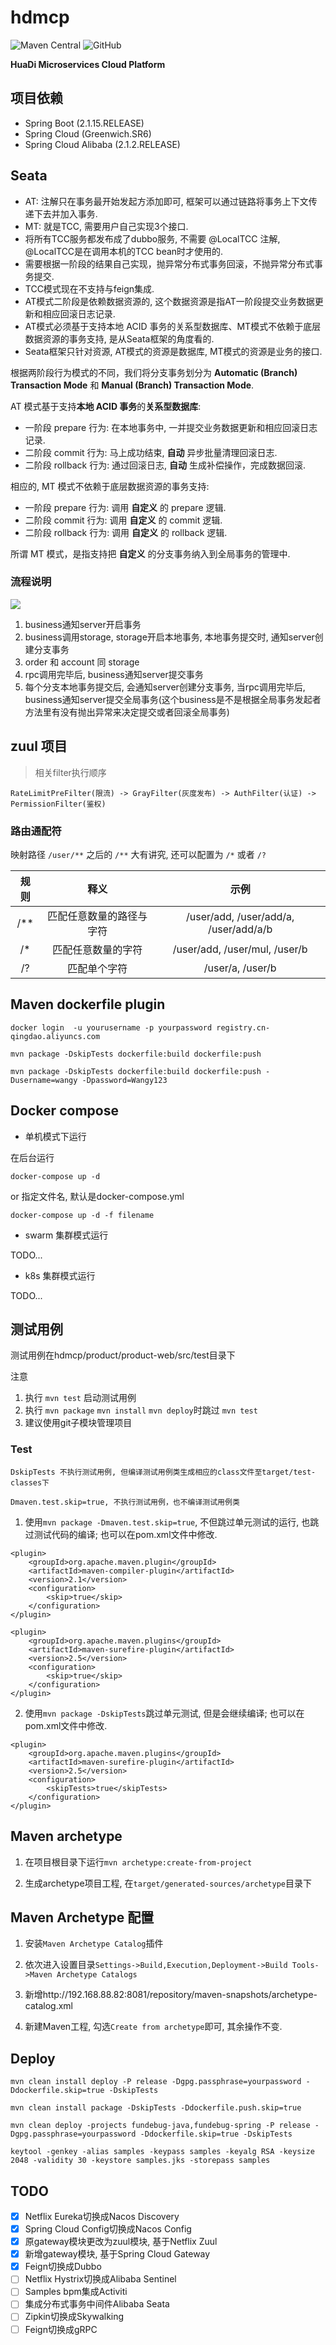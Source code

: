 # **hdmcp**

![Maven Central](https://img.shields.io/maven-central/v/com.hdmcp/hdmcp)
![GitHub](https://img.shields.io/github/license/qdhuadi/hdmcp)

**HuaDi Microservices Cloud Platform**

## 项目依赖

- Spring Boot (2.1.15.RELEASE)
- Spring Cloud (Greenwich.SR6)
- Spring Cloud Alibaba (2.1.2.RELEASE)

## Seata

- AT: 注解只在事务最开始发起方添加即可, 框架可以通过链路将事务上下文传递下去并加入事务.
- MT: 就是TCC, 需要用户自己实现3个接口.
- 将所有TCC服务都发布成了dubbo服务, 不需要 @LocalTCC 注解, @LocalTCC是在调用本机的TCC bean时才使用的.
- 需要根据一阶段的结果自己实现，抛异常分布式事务回滚，不抛异常分布式事务提交.
- TCC模式现在不支持与feign集成.
- AT模式二阶段是依赖数据资源的, 这个数据资源是指AT一阶段提交业务数据更新和相应回滚日志记录.
- AT模式必须基于支持本地 ACID 事务的关系型数据库、MT模式不依赖于底层数据资源的事务支持, 是从Seata框架的角度看的.
- Seata框架只针对资源, AT模式的资源是数据库, MT模式的资源是业务的接口.

根据两阶段行为模式的不同，我们将分支事务划分为 **Automatic (Branch) Transaction Mode** 和 **Manual (Branch) Transaction Mode**.

AT 模式基于支持**本地 ACID 事务**的**关系型数据库**:

- 一阶段 prepare 行为: 在本地事务中, 一并提交业务数据更新和相应回滚日志记录.
- 二阶段 commit 行为: 马上成功结束, **自动** 异步批量清理回滚日志.
- 二阶段 rollback 行为: 通过回滚日志, **自动** 生成补偿操作，完成数据回滚.

相应的, MT 模式不依赖于底层数据资源的事务支持:

- 一阶段 prepare 行为: 调用 **自定义** 的 prepare 逻辑.
- 二阶段 commit 行为: 调用 **自定义** 的 commit 逻辑.
- 二阶段 rollback 行为: 调用 **自定义** 的 rollback 逻辑.

所谓 MT 模式，是指支持把 **自定义** 的分支事务纳入到全局事务的管理中.

### 流程说明

![](process.png)

1. business通知server开启事务
2. business调用storage, storage开启本地事务, 本地事务提交时, 通知server创建分支事务
3. order 和 account 同 storage
4. rpc调用完毕后, business通知server提交事务
5. 每个分支本地事务提交后, 会通知server创建分支事务, 当rpc调用完毕后, business通知server提交全局事务(这个business是不是根据全局事务发起者方法里有没有抛出异常来决定提交或者回滚全局事务)

## zuul 项目

> 相关filter执行顺序

```
RateLimitPreFilter(限流) -> GrayFilter(灰度发布) -> AuthFilter(认证) -> PermissionFilter(鉴权)
```

### 路由通配符

映射路径 `/user/**` 之后的 `/**` 大有讲究, 还可以配置为 `/*` 或者 `/?`

| 规则 | 释义 | 示例 |
| :------: | :------: | :------: |
| /** | 匹配任意数量的路径与字符 | /user/add, /user/add/a, /user/add/a/b |
| /* | 匹配任意数量的字符 | /user/add, /user/mul, /user/b |
| /? | 匹配单个字符 | /user/a, /user/b |

## Maven dockerfile plugin

```text
docker login  -u yourusername -p yourpassword registry.cn-qingdao.aliyuncs.com

mvn package -DskipTests dockerfile:build dockerfile:push

mvn package -DskipTests dockerfile:build dockerfile:push -Dusername=wangy -Dpassword=Wangy123 
```

## Docker compose

- 单机模式下运行

在后台运行

```docker
docker-compose up -d
```

or 指定文件名, 默认是docker-compose.yml

```docker
docker-compose up -d -f filename
```

- swarm 集群模式运行

TODO...

- k8s 集群模式运行

TODO...

## 测试用例

测试用例在hdmcp/product/product-web/src/test目录下

注意

1. 执行 `mvn test` 启动测试用例
2. 执行 `mvn package` `mvn install` `mvn deploy`时跳过 `mvn test`
3. 建议使用git子模块管理项目

### Test
```text
DskipTests 不执行测试用例, 但编译测试用例类生成相应的class文件至target/test-classes下

Dmaven.test.skip=true, 不执行测试用例，也不编译测试用例类
```

1. 使用`mvn package -Dmaven.test.skip=true`, 不但跳过单元测试的运行, 也跳过测试代码的编译; 也可以在pom.xml文件中修改.

```mvn
<plugin>  
    <groupId>org.apache.maven.plugin</groupId>  
    <artifactId>maven-compiler-plugin</artifactId>  
    <version>2.1</version>  
    <configuration>  
        <skip>true</skip>  
    </configuration>  
</plugin>

<plugin>  
    <groupId>org.apache.maven.plugins</groupId>  
    <artifactId>maven-surefire-plugin</artifactId>  
    <version>2.5</version>  
    <configuration>  
        <skip>true</skip>  
    </configuration>  
</plugin> 
```

2. 使用`mvn package -DskipTests`跳过单元测试, 但是会继续编译; 也可以在pom.xml文件中修改.

```mvn
<plugin>  
    <groupId>org.apache.maven.plugins</groupId>  
    <artifactId>maven-surefire-plugin</artifactId>  
    <version>2.5</version>  
    <configuration>  
        <skipTests>true</skipTests>  
    </configuration>  
</plugin> 
```

## Maven archetype

1. 在项目根目录下运行`mvn archetype:create-from-project`

2. 生成archetype项目工程, 在`target/generated-sources/archetype`目录下

## Maven Archetype 配置


1. 安装`Maven Archetype Catalog`插件

2. 依次进入设置目录`Settings->Build,Execution,Deployment->Build Tools->Maven Archetype Catalogs`

3. 新增http://192.168.88.82:8081/repository/maven-snapshots/archetype-catalog.xml

4. 新建Maven工程, 勾选`Create from archetype`即可, 其余操作不变.

## Deploy

`mvn clean install deploy -P release -Dgpg.passphrase=yourpassword -Ddockerfile.skip=true -DskipTests`

`mvn clean install package -DskipTests -Ddockerfile.push.skip=true`

`mvn clean deploy -projects fundebug-java,fundebug-spring -P release -Dgpg.passphrase=yourpassword -Ddockerfile.skip=true -DskipTests`

`keytool -genkey -alias samples -keypass samples -keyalg RSA -keysize 2048 -validity 30 -keystore samples.jks -storepass samples`

## TODO

- [X] Netflix Eureka切换成Nacos Discovery
- [X] Spring Cloud Config切换成Nacos Config
- [X] 原gateway模块更改为zuul模块, 基于Netflix Zuul
- [X] 新增gateway模块, 基于Spring Cloud Gateway
- [X] Feign切换成Dubbo
- [ ] Netflix Hystrix切换成Alibaba Sentinel
- [ ] Samples bpm集成Activiti
- [ ] 集成分布式事务中间件Alibaba Seata
- [ ] Zipkin切换成Skywalking
- [ ] Feign切换成gRPC
